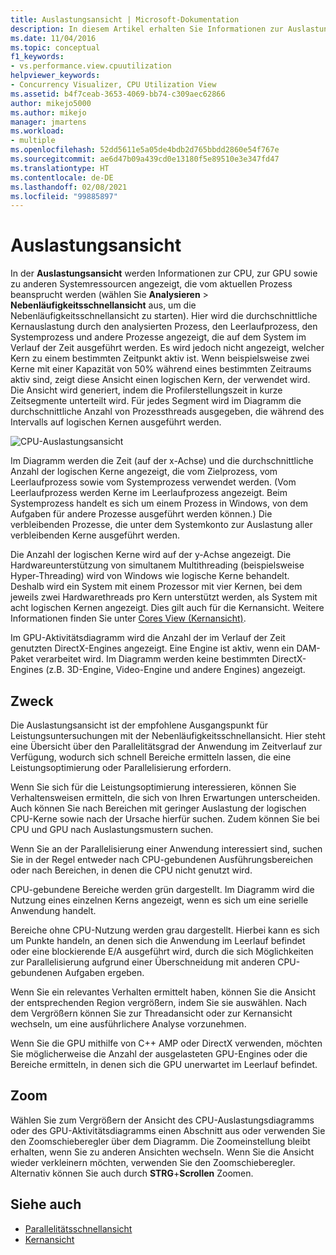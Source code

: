 ```yaml
---
title: Auslastungsansicht | Microsoft-Dokumentation
description: In diesem Artikel erhalten Sie Informationen zur Auslastungsansicht. Dort werden Informationen zur CPU, zur GPU sowie zu anderen Systemressourcen angezeigt, die vom aktuellen Prozess beansprucht werden.
ms.date: 11/04/2016
ms.topic: conceptual
f1_keywords:
- vs.performance.view.cpuutilization
helpviewer_keywords:
- Concurrency Visualizer, CPU Utilization View
ms.assetid: b4f7ceab-3653-4069-bb74-c309aec62866
author: mikejo5000
ms.author: mikejo
manager: jmartens
ms.workload:
- multiple
ms.openlocfilehash: 52dd5611e5a05de4bdb2d765bbdd2860e54f767e
ms.sourcegitcommit: ae6d47b09a439cd0e13180f5e89510e3e347fd47
ms.translationtype: HT
ms.contentlocale: de-DE
ms.lasthandoff: 02/08/2021
ms.locfileid: "99885897"
---
```

# <a name="utilization-view"></a>Auslastungsansicht
In der **Auslastungsansicht** werden Informationen zur CPU, zur GPU sowie zu anderen Systemressourcen angezeigt, die vom aktuellen Prozess beansprucht werden (wählen Sie **Analysieren** > **Nebenläufigkeitsschnellansicht** aus, um die Nebenläufigkeitsschnellansicht zu starten). Hier wird die durchschnittliche Kernauslastung durch den analysierten Prozess, den Leerlaufprozess, den Systemprozess und andere Prozesse angezeigt, die auf dem System im Verlauf der Zeit ausgeführt werden. Es wird jedoch nicht angezeigt, welcher Kern zu einem bestimmten Zeitpunkt aktiv ist. Wenn beispielsweise zwei Kerne mit einer Kapazität von 50% während eines bestimmten Zeitraums aktiv sind, zeigt diese Ansicht einen logischen Kern, der verwendet wird. Die Ansicht wird generiert, indem die Profilerstellungszeit in kurze Zeitsegmente unterteilt wird. Für jedes Segment wird im Diagramm die durchschnittliche Anzahl von Prozessthreads ausgegeben, die während des Intervalls auf logischen Kernen ausgeführt werden.

 ![CPU-Auslastungsansicht](../profiling/media/vsts_ppacpuutil.png "VSTS_PPAcpuUtil")

 Im Diagramm werden die Zeit (auf der x-Achse) und die durchschnittliche Anzahl der logischen Kerne angezeigt, die vom Zielprozess, vom Leerlaufprozess sowie vom Systemprozess verwendet werden. (Vom Leerlaufprozess werden Kerne im Leerlaufprozess angezeigt. Beim Systemprozess handelt es sich um einem Prozess in Windows, von dem Aufgaben für andere Prozesse ausgeführt werden können.) Die verbleibenden Prozesse, die unter dem Systemkonto zur Auslastung aller verbleibenden Kerne ausgeführt werden.

 Die Anzahl der logischen Kerne wird auf der y-Achse angezeigt. Die Hardwareunterstützung von simultanem Multithreading (beispielsweise Hyper-Threading) wird von Windows wie logische Kerne behandelt. Deshalb wird ein System mit einem Prozessor mit vier Kernen, bei dem jeweils zwei Hardwarethreads pro Kern unterstützt werden, als System mit acht logischen Kernen angezeigt. Dies gilt auch für die Kernansicht. Weitere Informationen finden Sie unter [Cores View (Kernansicht)](../profiling/cores-view.md).

 Im GPU-Aktivitätsdiagramm wird die Anzahl der im Verlauf der Zeit genutzten DirectX-Engines angezeigt.  Eine Engine ist aktiv, wenn ein DAM-Paket verarbeitet wird.  Im Diagramm werden keine bestimmten DirectX-Engines (z.B. 3D-Engine, Video-Engine und andere Engines) angezeigt.

## <a name="purpose"></a>Zweck
 Die Auslastungsansicht ist der empfohlene Ausgangspunkt für Leistungsuntersuchungen mit der Nebenläufigkeitsschnellansicht. Hier steht eine Übersicht über den Parallelitätsgrad der Anwendung im Zeitverlauf zur Verfügung, wodurch sich schnell Bereiche ermitteln lassen, die eine Leistungsoptimierung oder Parallelisierung erfordern.

 Wenn Sie sich für die Leistungsoptimierung interessieren, können Sie Verhaltensweisen ermitteln, die sich von Ihren Erwartungen unterscheiden. Auch können Sie nach Bereichen mit geringer Auslastung der logischen CPU-Kerne sowie nach der Ursache hierfür suchen. Zudem können Sie bei CPU und GPU nach Auslastungsmustern suchen.

 Wenn Sie an der Parallelisierung einer Anwendung interessiert sind, suchen Sie in der Regel entweder nach CPU-gebundenen Ausführungsbereichen oder nach Bereichen, in denen die CPU nicht genutzt wird.

 CPU-gebundene Bereiche werden grün dargestellt. Im Diagramm wird die Nutzung eines einzelnen Kerns angezeigt, wenn es sich um eine serielle Anwendung handelt.

 Bereiche ohne CPU-Nutzung werden grau dargestellt. Hierbei kann es sich um Punkte handeln, an denen sich die Anwendung im Leerlauf befindet oder eine blockierende E/A ausgeführt wird, durch die sich Möglichkeiten zur Parallelisierung aufgrund einer Überschneidung mit anderen CPU-gebundenen Aufgaben ergeben.

 Wenn Sie ein relevantes Verhalten ermittelt haben, können Sie die Ansicht der entsprechenden Region vergrößern, indem Sie sie auswählen. Nach dem Vergrößern können Sie zur Threadansicht oder zur Kernansicht wechseln, um eine ausführlichere Analyse vorzunehmen.

 Wenn Sie die GPU mithilfe von C++ AMP oder DirectX verwenden, möchten Sie möglicherweise die Anzahl der ausgelasteten GPU-Engines oder die Bereiche ermitteln, in denen sich die GPU unerwartet im Leerlauf befindet.

## <a name="zoom"></a>Zoom
 Wählen Sie zum Vergrößern der Ansicht des CPU-Auslastungsdiagramms oder des GPU-Aktivitätsdiagramms einen Abschnitt aus oder verwenden Sie den Zoomschieberegler über dem Diagramm. Die Zoomeinstellung bleibt erhalten, wenn Sie zu anderen Ansichten wechseln. Wenn Sie die Ansicht wieder verkleinern möchten, verwenden Sie den Zoomschieberegler. Alternativ können Sie auch durch **STRG**+**Scrollen** Zoomen.

## <a name="see-also"></a>Siehe auch
- [Parallelitätsschnellansicht](../profiling/concurrency-visualizer.md)
- [Kernansicht](../profiling/cores-view.md)